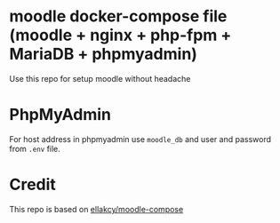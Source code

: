 # moodle docker-compose file (moodle + nginx + php-fpm + MariaDB + phpmyadmin)
Use this repo for setup moodle without headache 

# PhpMyAdmin
For host address in phpmyadmin use `moodle_db` and user and password from `.env` file.

# Credit
This repo is based on [ellakcy/moodle-compose](https://github.com/ellakcy/moodle-compose.git)
